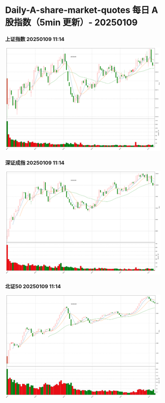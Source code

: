 
# Daily-A-share-market-quotes 每日 A 股指数（5min 更新）- 20250109

### 上证指数 20250109 11:14
![](./fig/2025/1/20250109-sh000001.png)

### 深证成指 20250109 11:14
![](./fig/2025/1/20250109-sz399001.png)

### 北证50 20250109 11:14
![](./fig/2025/1/20250109-bj899050.png)
